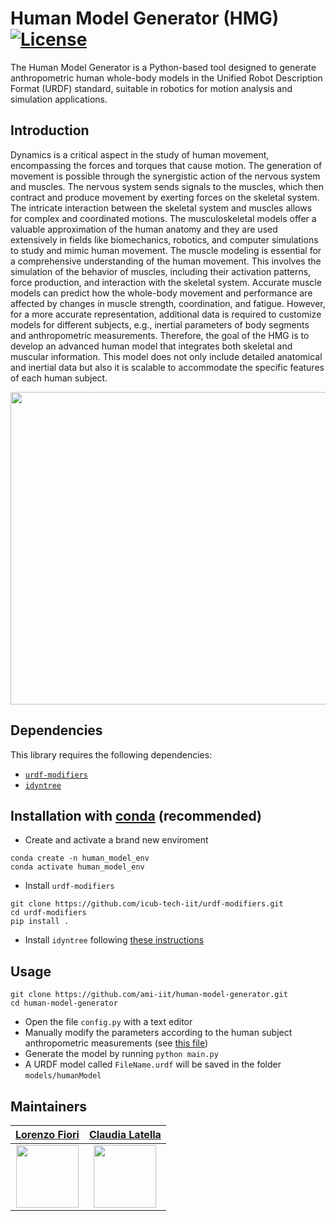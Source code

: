 # Human Model Generator (HMG) [![License](https://img.shields.io/badge/License-BSD_3--Clause-blue.svg)](https://opensource.org/licenses/BSD-3-Clause) 

The Human Model Generator is a Python-based tool designed to generate anthropometric human whole-body models in the Unified Robot Description Format (URDF) standard, suitable in robotics for motion analysis and simulation applications.

## Introduction
Dynamics is a critical aspect in the study of human movement, encompassing the forces and torques that cause motion. The generation of movement is possible through the synergistic action of the nervous system and muscles. The nervous system sends signals to the muscles, which then contract and produce movement by exerting forces on the skeletal system. The intricate interaction between the skeletal system and muscles allows for complex and coordinated motions.
The musculoskeletal models offer a valuable approximation of the human anatomy and they are used extensively in fields like biomechanics, robotics, and computer simulations to study and mimic human movement. The muscle modeling is essential for a comprehensive understanding of the human movement. This involves the simulation of the behavior of muscles, including their activation patterns, force production, and interaction with the skeletal system. Accurate muscle models can predict how the whole-body movement and performance are affected by changes in muscle strength, coordination, and fatigue.  However, for a more accurate representation, additional data is required to customize models for different subjects, e.g., inertial parameters of body segments and anthropometric measurements.
Therefore, the goal of the HMG is to develop an advanced human model that integrates both skeletal and muscular information. This model does not only include detailed anatomical and inertial data but also it is scalable to accommodate the specific features of each human subject.

<p align="center">
<img src= https://github.com/ami-iit/human-model-generator/assets/116801366/ffb6bbd9-632a-4201-b7ee-dcb99a23fda2 width ="600" height="500">
</p>


## Dependencies 
This library requires the following dependencies:

- [``urdf-modifiers``](https://github.com/icub-tech-iit/urdf-modifiers)
- [``idyntree``](https://github.com/robotology/idyntree)

## Installation with [conda](https://docs.conda.io/en/latest/) (recommended)

- Create and activate a brand new enviroment
```
conda create -n human_model_env
conda activate human_model_env
```
- Install `urdf-modifiers`
```
git clone https://github.com/icub-tech-iit/urdf-modifiers.git
cd urdf-modifiers
pip install .
```
- Install `idyntree` following [these instructions](https://github.com/robotology/idyntree?tab=readme-ov-file#conda-recommended) 

## Usage
```
git clone https://github.com/ami-iit/human-model-generator.git
cd human-model-generator
```
- Open the file `config.py` with a text editor
- Manually modify the parameters according to the human subject anthropometric measurements (see [this file](https://github.com/ami-iit/human-model-generator/blob/ReorganizeCode/code/README.md))
- Generate the model by running `python main.py` 
- A URDF model called `FileName.urdf` will be saved in the folder `models/humanModel`
  
## Maintainers
|[Lorenzo Fiori](https://www.iit.it/it/web/guest/people-details/-/people/lorenzo-fiori)|[Claudia Latella](https://www.iit.it/it/web/guest/people-details/-/people/claudia-latella)|          
|:-------------------------------------------------------:|:-------------------------------------------------------:| 
|<img src="https://avatars.githubusercontent.com/u/118193358?v=4" width="100">|<img src="https://avatars.githubusercontent.com/u/10923418?v=4" width="100">|
